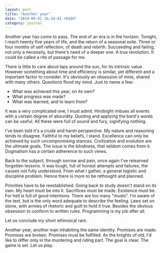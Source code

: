 ```yaml
---
layout: post
title: "Another year"
date: "2019-09-01 16:34:41 +0100"
category: journal
---
```


Another year has come to pass. The end of an era is in the horizon. Tonight,
I reach twenty five years of life, and the return of a seasonal exile.
Three or four months of self reflection, of death and rebirth. Succeeding and
failing, not only a necessity, but there's need of a deeper one. A true
revolution. It could be called a rite of passage for me.

There is little to care about laps around the sun, for its intrinsic value.
However something about time and efficiency is similar, yet different and a
important factor to consider. It's obviously an obsession of mine, shared with
many others. Questions flood my mind. Just to name a few:
- What was achieved this year, on its own?
- What progress was made?
- What was learned, and to learn from?

It was a very complicated one, I must admit. Hindsight imbues all events with
a certain degree of absurdity. Quoting and applying the bard's words can be
useful. All these were full of sound and fury, signifying nothing.

I've been told it's a crude and harsh perspective. My nature and reasoning
tends to disagree. Faithful to my beliefs, I stand. Excellence can only be
achieved by such uncompromising stances. Civilization and evolution are the
ultimate goals. The issue is the blindness, that seldom comes from it.
Dogmatism has a certain adherence to such views.

Back to the subject, through sorrow and pain, once again I've relearned
forgotten lessons. It was tough, full of honest attempts and failures, the
causes not fully understood. From what I gather, a general logistic and
discipline problem. Hence there is more to be rethought and planned.

Priorities have to be reestablished. Going back to study doesn't stand on its
own. My heart must be into it. Sacrifices must be made. Existence must be. For
hell is full of good intentions. There are too many "musts". I'm aware of the
text, but is the only word adequate to describe the feeling. Laws set on
stone, with armies of rhetoric and guilt to hold it true. Besides the obvious
obsession to conform to written rules. Programming is my job after all.

Let us conclude my short whimsical rant.

Another year, another man inhabiting the same identity. Promises are made.
Promises are broken. Promises must be fulfilled. As the knights of old, I'd
like to differ only in the murdering and riding part. The goal is clear. The
game is set. Let us play.
